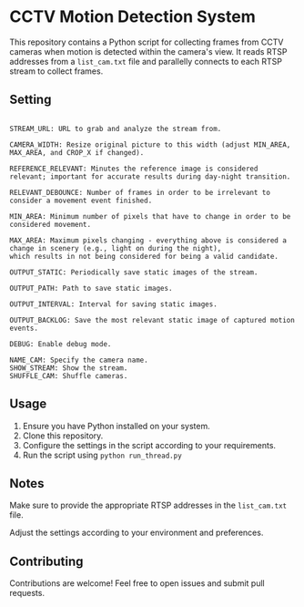 # CCTV Motion Detection System
This repository contains a Python script for collecting frames from CCTV cameras when motion is detected
within the camera's view. It reads RTSP addresses from a `list_cam.txt` file and parallelly connects to 
each RTSP stream to collect frames.


## Setting

```

STREAM_URL: URL to grab and analyze the stream from.

CAMERA_WIDTH: Resize original picture to this width (adjust MIN_AREA, MAX_AREA, and CROP_X if changed).

REFERENCE_RELEVANT: Minutes the reference image is considered relevant; important for accurate results during day-night transition.

RELEVANT_DEBOUNCE: Number of frames in order to be irrelevant to consider a movement event finished.

MIN_AREA: Minimum number of pixels that have to change in order to be considered movement.

MAX_AREA: Maximum pixels changing - everything above is considered a change in scenery (e.g., light on during the night), 
which results in not being considered for being a valid candidate.

OUTPUT_STATIC: Periodically save static images of the stream.

OUTPUT_PATH: Path to save static images.

OUTPUT_INTERVAL: Interval for saving static images.

OUTPUT_BACKLOG: Save the most relevant static image of captured motion events.

DEBUG: Enable debug mode.

NAME_CAM: Specify the camera name.
SHOW_STREAM: Show the stream.
SHUFFLE_CAM: Shuffle cameras.
```

## Usage
1. Ensure you have Python installed on your system.
2. Clone this repository.
3. Configure the settings in the script according to your requirements. 
4. Run the script using `python run_thread.py`

## Notes
Make sure to provide the appropriate RTSP addresses in the `list_cam.txt` file.

Adjust the settings according to your environment and preferences.

## Contributing
Contributions are welcome! Feel free to open issues and submit pull requests.





